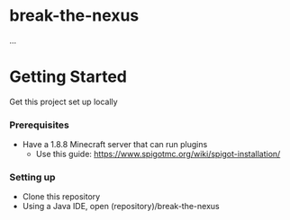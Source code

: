 # break-the-nexus
...

# Getting Started
Get this project set up locally
### Prerequisites
* Have a 1.8.8 Minecraft server that can run plugins
  * Use this guide: https://www.spigotmc.org/wiki/spigot-installation/
### Setting up
* Clone this repository
* Using a Java IDE, open (repository)/break-the-nexus
